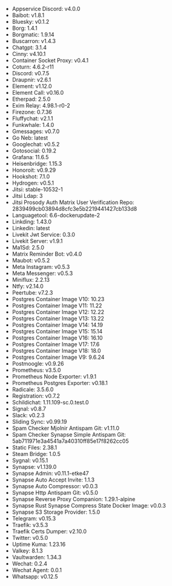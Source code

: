 * Appservice Discord: v4.0.0
* Baibot: v1.8.1
* Bluesky: v0.1.2
* Borg: 1.4.1
* Borgmatic: 1.9.14
* Buscarron: v1.4.3
* Chatgpt: 3.1.4
* Cinny: v4.10.1
* Container Socket Proxy: v0.4.1
* Coturn: 4.6.2-r11
* Discord: v0.7.5
* Draupnir: v2.6.1
* Element: v1.12.0
* Element Call: v0.16.0
* Etherpad: 2.5.0
* Exim Relay: 4.98.1-r0-2
* Firezone: 0.7.36
* Fluffychat: v2.1.1
* Funkwhale: 1.4.0
* Gmessages: v0.7.0
* Go Neb: latest
* Googlechat: v0.5.2
* Gotosocial: 0.19.2
* Grafana: 11.6.5
* Heisenbridge: 1.15.3
* Honoroit: v0.9.29
* Hookshot: 7.1.0
* Hydrogen: v0.5.1
* Jitsi: stable-10532-1
* Jitsi Ldap: 3
* Jitsi Prosody Auth Matrix User Verification Repo: 2839499cb03894d8cfc3e5b2219441427cb133d8
* Languagetool: 6.6-dockerupdate-2
* Linkding: 1.43.0
* Linkedin: latest
* Livekit Jwt Service: 0.3.0
* Livekit Server: v1.9.1
* Ma1Sd: 2.5.0
* Matrix Reminder Bot: v0.4.0
* Maubot: v0.5.2
* Meta Instagram: v0.5.3
* Meta Messenger: v0.5.3
* Miniflux: 2.2.13
* Ntfy: v2.14.0
* Peertube: v7.2.3
* Postgres Container Image V10: 10.23
* Postgres Container Image V11: 11.22
* Postgres Container Image V12: 12.22
* Postgres Container Image V13: 13.22
* Postgres Container Image V14: 14.19
* Postgres Container Image V15: 15.14
* Postgres Container Image V16: 16.10
* Postgres Container Image V17: 17.6
* Postgres Container Image V18: 18.0
* Postgres Container Image V9: 9.6.24
* Postmoogle: v0.9.26
* Prometheus: v3.5.0
* Prometheus Node Exporter: v1.9.1
* Prometheus Postgres Exporter: v0.18.1
* Radicale: 3.5.6.0
* Registration: v0.7.2
* Schildichat: 1.11.109-sc.0.test.0
* Signal: v0.8.7
* Slack: v0.2.3
* Sliding Sync: v0.99.19
* Spam Checker Mjolnir Antispam Git: v1.11.0
* Spam Checker Synapse Simple Antispam Git: 5ab711971e3a4541a7a40310ff85e17f8262cc05
* Static Files: 2.38.1
* Steam Bridge: 1.0.5
* Sygnal: v0.15.1
* Synapse: v1.139.0
* Synapse Admin: v0.11.1-etke47
* Synapse Auto Accept Invite: 1.1.3
* Synapse Auto Compressor: v0.0.3
* Synapse Http Antispam Git: v0.5.0
* Synapse Reverse Proxy Companion: 1.29.1-alpine
* Synapse Rust Synapse Compress State Docker Image: v0.0.3
* Synapse S3 Storage Provider: 1.5.0
* Telegram: v0.15.3
* Traefik: v3.5.3
* Traefik Certs Dumper: v2.10.0
* Twitter: v0.5.0
* Uptime Kuma: 1.23.16
* Valkey: 8.1.3
* Vaultwarden: 1.34.3
* Wechat: 0.2.4
* Wechat Agent: 0.0.1
* Whatsapp: v0.12.5

